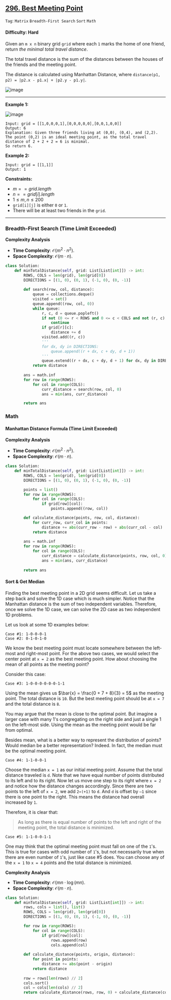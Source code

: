 ## [296. Best Meeting Point](https://leetcode.com/problems/best-meeting-point)

```Tag```: ```Matrix``` ```Breadth-First Search``` ```Sort``` ```Math```

#### Difficulty: Hard

Given an ```m x n``` binary grid ```grid``` where each ```1``` marks the home of one friend, return _the minimal total travel distance_.

The total travel distance is the sum of the distances between the houses of the friends and the meeting point.

The distance is calculated using Manhattan Distance, where ```distance(p1, p2) = |p2.x - p1.x| + |p2.y - p1.y|```.

![image](https://github.com/quananhle/Python/assets/35042430/34091cd1-0a46-48f5-ab5a-854e92547fcf)

---

__Example 1:__

![image](https://assets.leetcode.com/uploads/2021/03/14/meetingpoint-grid.jpg)
```
Input: grid = [[1,0,0,0,1],[0,0,0,0,0],[0,0,1,0,0]]
Output: 6
Explanation: Given three friends living at (0,0), (0,4), and (2,2).
The point (0,2) is an ideal meeting point, as the total travel distance of 2 + 2 + 2 = 6 is minimal.
So return 6.
```

__Example 2:__
```
Input: grid = [[1,1]]
Output: 1
```

__Constraints:__

- $m == grid.length$
- $n == grid[i].length$
- $1 \le m, n \le 200$
- ```grid[i][j]``` is either ```0``` or ```1```.
- There will be at least two friends in the ```grid```.

---

### Breadth-First Search (Time Limit Exceeded)

__Complexity Analysis__

- __Time Complexity__: $\mathcal{O}(m^2 \cdot n^2)$.
- __Space Complexity__: $\mathcal{O}(m \cdot n)$.

```Python
class Solution:
    def minTotalDistance(self, grid: List[List[int]]) -> int:
        ROWS, COLS = len(grid), len(grid[0])
        DIRECTIONS = [(1, 0), (0, 1), (-1, 0), (0, -1)]
        
        def search(row, col, distance):
            queue = collections.deque()
            visited = set()
            queue.append((row, col, 0))
            while queue:
                r, c, d = queue.popleft()
                if not (0 <= r < ROWS and 0 <= c < COLS and not (r, c) in visited):
                    continue
                if grid[r][c]:
                    distance += d
                visited.add((r, c))
                '''
                for dx, dy in DIRECTIONS:
                    queue.append((r + dx, c + dy, d + 1))
                '''
                queue.extend((r + dx, c + dy, d + 1) for dx, dy in DIRECTIONS)
            return distance
        
        ans = math.inf
        for row in range(ROWS):
            for col in range(COLS):
                curr_distance = search(row, col, 0)
                ans = min(ans, curr_distance)

        return ans
```

### Math

#### Manhattan Distance Formula (Time Limit Exceeded)

__Complexity Analysis__

- __Time Complexity__: $\mathcal{O}(m^2 \cdot n^2)$.
- __Space Complexity__: $\mathcal{O}(m \cdot n)$.

```Python
class Solution:
    def minTotalDistance(self, grid: List[List[int]]) -> int:
        ROWS, COLS = len(grid), len(grid[0])
        DIRECTIONS = [(1, 0), (0, 1), (-1, 0), (0, -1)]

        points = list()
        for row in range(ROWS):
            for col in range(COLS):
                if grid[row][col]:
                    points.append((row, col))

        def calculate_distance(points, row, col, distance):
            for curr_row, curr_col in points:
                distance += abs(curr_row - row) + abs(curr_col - col)
            return distance
        
        ans = math.inf
        for row in range(ROWS):
            for col in range(COLS):
                curr_distance = calculate_distance(points, row, col, 0)
                ans = min(ans, curr_distance)
        
        return ans
```

#### Sort & Get Median

Finding the best meeting point in a 2D grid seems difficult. Let us take a step back and solve the 1D case which is much simpler. Notice that the Manhattan distance is the sum of two independent variables. Therefore, once we solve the 1D case, we can solve the 2D case as two independent 1D problems.

Let us look at some 1D examples below:

```
Case #1: 1-0-0-0-1
Case #2: 0-1-0-1-0
```

We know the best meeting point must locate somewhere between the left-most and right-most point. For the above two cases, we would select the center point at ```x = 2``` as the best meeting point. How about choosing the mean of all points as the meeting point?

Consider this case:

```
Case #3: 1-0-0-0-0-0-0-1-1
```

Using the mean gives us $\bar{x} = \frac{0 + 7 + 8}{3} = 5$ as the meeting point. The total distance is ```10```. But the best meeting point should be at ```x = 7``` and the total distance is ```8```.

You may argue that the mean is close to the optimal point. But imagine a larger case with many 1's congregating on the right side and just a single 1 on the left-most side. Using the mean as the meeting point would be far from optimal.

Besides mean, what is a better way to represent the distribution of points? Would median be a better representation? Indeed. In fact, the median must be the optimal meeting point.

```
Case #4: 1-1-0-0-1
```

Choose the median ```x = 1``` as our initial meeting point. Assume that the total distance traveled is ```d```. Note that we have equal number of points distributed to its left and to its right. Now let us move one step to its right where ```x = 2``` and notice how the distance changes accordingly. Since there are two points to the left of ```x = 2```, we add ```2∗(+1)``` to ```d```. And ```d``` is offset by ```–1``` since there is one point to the right. This means the distance had overall increased by ```1```.

Therefore, it is clear that:

> As long as there is equal number of points to the left and right of the meeting point, the total distance is minimized.

```
Case #5: 1-1-0-0-1-1
```

One may think that the optimal meeting point must fall on one of the ```1```'s. This is true for cases with odd number of ```1```'s, but not necessarily true when there are even number of ```1```'s, just like case #5 does. You can choose any of the ```x = 1``` to ```x = 4``` points and the total distance is minimized.

__Complexity Analysis__

- __Time Complexity__: $\mathcal{O}(mn \cdot \log{}(mn)$.
- __Space Complexity__: $\mathcal{O}(m \cdot n)$.

```Python
class Solution:
    def minTotalDistance(self, grid: List[List[int]]) -> int:
        rows, cols = list(), list()
        ROWS, COLS = len(grid), len(grid[0])
        DIRECTIONS = [(1, 0), (0, 1), (-1, 0), (0, -1)]

        for row in range(ROWS):
            for col in range(COLS):
                if grid[row][col]:
                    rows.append(row)
                    cols.append(col)
                
        def calculate_distance(points, origin, distance):
            for point in points:
                distance += abs(point - origin)
            return distance
        
        row = rows[len(rows) // 2]
        cols.sort()
        col = cols[len(cols) // 2]
        return calculate_distance(rows, row, 0) + calculate_distance(cols, col, 0)
```
